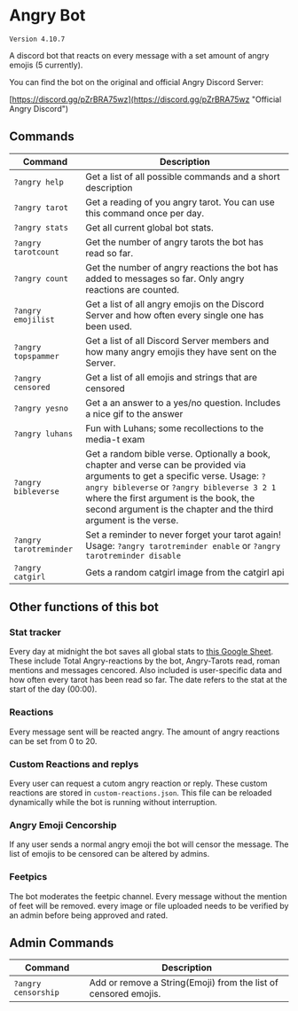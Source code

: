 # Angry Bot

`Version 4.10.7`

A discord bot that reacts on every message with a set amount of angry emojis (5 currently).

You can find the bot on the original and official Angry Discord Server:

[https://discord.gg/pZrBRA75wz](https://discord.gg/pZrBRA75wz "Official Angry Discord")

## Commands

| Command                | Description                                                                                                                                                                                                                                                                                 |
| ---------------------- | ------------------------------------------------------------------------------------------------------------------------------------------------------------------------------------------------------------------------------------------------------------------------------------------- |
| `?angry help`          | Get a list of all possible commands and a short description                                                                                                                                                                                                                                 |
| `?angry tarot`         | Get a reading of you angry tarot. You can use this command once per day.                                                                                                                                                                                                                    |
| `?angry stats`         | Get all current global bot stats.                                                                                                                                                                                                                                                           |
| `?angry tarotcount`    | Get the number of angry tarots the bot has read so far.                                                                                                                                                                                                                                     |
| `?angry count `        | Get the number of angry reactions the bot has added to messages so far. Only angry reactions are counted.                                                                                                                                                                                   |
| `?angry emojilist`     | Get a list of all angry emojis on the Discord Server and how often every single one has been used.                                                                                                                                                                                          |
| `?angry topspammer`    | Get a list of all Discord Server members and how many angry emojis they have sent on the Server.                                                                                                                                                                                            |
| `?angry censored`      | Get a list of all emojis and strings that are censored                                                                                                                                                                                                                                      |
| `?angry yesno`         | Get a an answer to a yes/no question. Includes a nice gif to the answer                                                                                                                                                                                                                     |
| `?angry luhans`        | Fun with Luhans; some recollections to the media-t exam                                                                                                                                                                                                                                     |
| `?angry bibleverse`    | Get a random bible verse. Optionally a book, chapter and verse can be provided via arguments to get a specific verse. Usage: `?angry bibleverse` or `?angry bibleverse 3 2 1` where the first argument is the book, the second argument is the chapter and the third argument is the verse. |
| `?angry tarotreminder` | Set a reminder to never forget your tarot again! Usage: `?angry tarotreminder enable` or `?angry tarotreminder disable`                                                                                                                                                                     |
| `?angry catgirl`       | Gets a random catgirl image from the catgirl api                                                                                                                                                                                                                                            |

## Other functions of this bot

### Stat tracker

Every day at midnight the bot saves all global stats to [this Google Sheet](https://docs.google.com/spreadsheets/d/e/2PACX-1vS-jr33D0n-QClwWn9TmhY51st3vJufZDZZyaNCZ1bmcVEEDCkG924exDYddWAn5ETf7Yi2LnqhlJEJ/pubhtml?gid=490395045&single=true "Angry-Bot-Stats"). These include Total Angry-reactions by the bot, Angry-Tarots read, roman mentions and messages cencored. Also included is user-specific data and how often every tarot has been read so far. The date refers to the stat at the start of the day (00:00).

### Reactions

Every message sent will be reacted angry. The amount of angry reactions can be set from 0 to 20.

### Custom Reactions and replys

Every user can request a cutom angry reaction or reply. These custom reactions are stored in `custom-reactions.json`. This file can be reloaded dynamically while the bot is running without interruption.

### Angry Emoji Cencorship

If any user sends a normal angry emoji the bot will censor the message. The list of emojis to be censored can be altered by admins.

### Feetpics

The bot moderates the feetpic channel. Every message without the mention of feet will be removed. every image or file uploaded needs to be verified by an admin before being approved and rated.

## Admin Commands

| Command             | Description                                                     |
| ------------------- | --------------------------------------------------------------- |
| `?angry censorship` | Add or remove a String(Emoji) from the list of censored emojis. |
